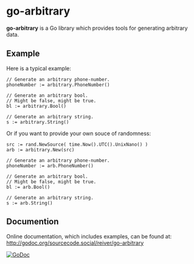 # go-arbitrary

**go-arbitrary** is a Go library which provides tools for generating arbitrary data.

## Example
Here is a typical example:
```
// Generate an arbitrary phone‐number.
phoneNumber := arbitrary.PhoneNumber()

// Generate an arbitrary bool.
// Might be false, might be true.
bl := arbitrary.Bool()

// Generate an arbitrary string.
s := arbitrary.String()
```

Or if you want to provide your own souce of randomness:
```
src := rand.NewSource( time.Now().UTC().UnixNano() )
arb := arbitrary.New(src)

// Generate an arbitrary phone‐number.
phoneNumber := arb.PhoneNumber()

// Generate an arbitrary bool.
// Might be false, might be true.
bl := arb.Bool()

// Generate an arbitrary string.
s := arb.String()
```
## Documention

Online documentation, which includes examples, can be found at: http://godoc.org/sourcecode.social/reiver/go-arbitrary

[![GoDoc](https://godoc.org/sourcecode.social/reiver/go-arbitrary?status.svg)](https://godoc.org/sourcecode.social/reiver/go-arbitrary)
